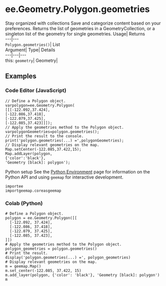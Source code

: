  
#  ee.Geometry.Polygon.geometries 
Stay organized with collections  Save and categorize content based on your preferences. 
Returns the list of geometries in a GeometryCollection, or a singleton list of the geometry for single geometries. Usage| Returns  
---|---  
`Polygon.geometries()`| List  
Argument| Type| Details  
---|---|---  
this: `geometry`| Geometry|   
## Examples
### Code Editor (JavaScript)
```
// Define a Polygon object.
varpolygon=ee.Geometry.Polygon(
[[[-122.092,37.424],
[-122.086,37.418],
[-122.079,37.425],
[-122.085,37.423]]]);
// Apply the geometries method to the Polygon object.
varpolygonGeometries=polygon.geometries();
// Print the result to the console.
print('polygon.geometries(...) =',polygonGeometries);
// Display relevant geometries on the map.
Map.setCenter(-122.085,37.422,15);
Map.addLayer(polygon,
{'color':'black'},
'Geometry [black]: polygon');
```

Python setup
See the [ Python Environment](https://developers.google.com/earth-engine/guides/python_install) page for information on the Python API and using `geemap` for interactive development.
```
importee
importgeemap.coreasgeemap
```

### Colab (Python)
```
# Define a Polygon object.
polygon = ee.Geometry.Polygon([[
  [-122.092, 37.424],
  [-122.086, 37.418],
  [-122.079, 37.425],
  [-122.085, 37.423],
]])
# Apply the geometries method to the Polygon object.
polygon_geometries = polygon.geometries()
# Print the result.
display('polygon.geometries(...) =', polygon_geometries)
# Display relevant geometries on the map.
m = geemap.Map()
m.set_center(-122.085, 37.422, 15)
m.add_layer(polygon, {'color': 'black'}, 'Geometry [black]: polygon')
m
```

